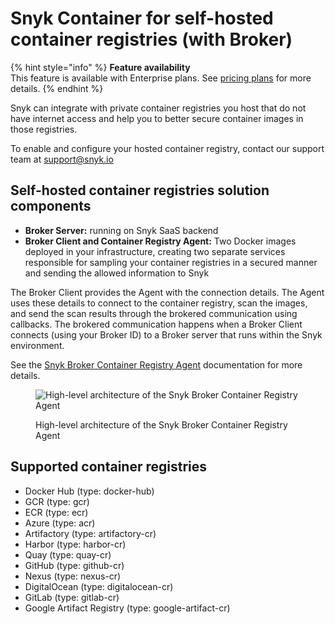# Snyk Container for self-hosted container registries (with Broker)

{% hint style="info" %}
**Feature availability**\
This feature is available with Enterprise plans. See [pricing plans](https://snyk.io/plans/) for more details.
{% endhint %}

Snyk can integrate with private container registries you host that do not have internet access and help you to better secure container images in those registries.

To enable and configure your hosted container registry, contact our support team at [support@snyk.io](mailto:support@snyk.io)

## **Self-hosted container registries solution components**

* **Broker Server:** running on Snyk SaaS backend
* **Broker Client and Container Registry Agent:** Two Docker images deployed in your infrastructure, creating two separate services responsible for sampling your container registries in a secured manner and sending the allowed information to Snyk

The Broker Client provides the Agent with the connection details. The Agent uses these details to connect to the container registry, scan the images, and send the scan results through the brokered communication using callbacks. The brokered communication happens when a Broker Client connects (using your Broker ID) to a Broker server that runs within the Snyk environment.

See the [Snyk Broker Container Registry Agent](../../enterprise-setup/snyk-broker/snyk-broker-container-registry-agent/) documentation for more details.

<figure><img src="../../.gitbook/assets/mceclip0-8-.png" alt="High-level architecture of the Snyk Broker Container Registry Agent"><figcaption><p>High-level architecture of the Snyk Broker Container Registry Agent</p></figcaption></figure>

## **Supported container registries**

* Docker Hub (type: docker-hub)
* GCR (type: gcr)
* ECR (type: ecr)
* Azure (type: acr)
* Artifactory (type: artifactory-cr)
* Harbor (type: harbor-cr)
* Quay (type: quay-cr)
* GitHub (type: github-cr)
* Nexus (type: nexus-cr)
* DigitalOcean (type: digitalocean-cr)
* GitLab (type: gitlab-cr)
* Google Artifact Registry (type: google-artifact-cr)
